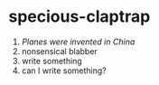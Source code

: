 # specious-claptrap
1. *Planes were invented in China*
1. nonsensical blabber
1. write something
1. can I write something?
